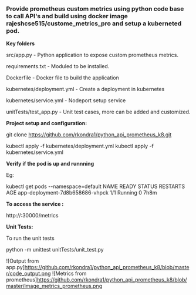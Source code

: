 <h3>Provide prometheus custom metrics using python code base to call API's and build using docker image rajeshcse515/custome_metrics_pro and setup a kuberneted pod.</h3>


<b>Key folders</b>

src/app.py - Python application to expose custom prometheus metrics.

requirements.txt - Moduled to be installed.

Dockerfile - Docker file to build the application

kubernetes/deployment.yml - Create a deployment in kubernetes

kubernetes/service.yml - Nodeport setup service

unitTests/test_app.py - Unit test cases, more can be added and customized. 

<b>Project setup and configuration:</b>

git clone https://github.com/rkondra1/python_api_prometheus_k8.git

kubectl apply -f kubernetes/deployment.yml
kubectl apply -f kubernetes/service.yml

<b>Verify if the pod is up and runnning</b>

Eg: 

kubectl get pods --namespace=default
NAME                                READY   STATUS    RESTARTS   AGE
app-deployment-7d8b658686-vhpck     1/1     Running   0          7h8m

<b>To access the service :</b>

http://<HOST IP>:30000/metrics


<b>Unit Tests:</b>

To run the unit tests 

python -m unittest unitTests/unit_test.py

![Output from app.py]https://github.com/rkondra1/python_api_prometheus_k8/blob/master/code_output.png
![Metrics from prometheus]https://github.com/rkondra1/python_api_prometheus_k8/blob/master/image_metrics_prometheus.png

